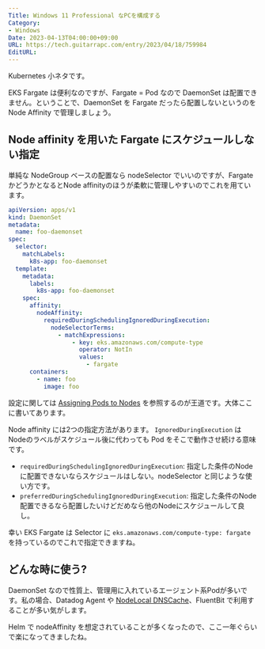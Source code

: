 ```yaml
---
Title: Windows 11 Professional なPCを構成する
Category:
- Windows
Date: 2023-04-13T04:00:00+09:00
URL: https://tech.guitarrapc.com/entry/2023/04/18/759984
EditURL:
---
```


Kubernetes 小ネタです。

EKS Fargate は便利なのですが、Fargate = Pod なので DaemonSet は配置できません。ということで、DaemonSet を Fargate だったら配置しないというのを Node Affinity で管理しましょう。

## Node affinity を用いた Fargate にスケジュールしない指定

単純な NodeGroup ベースの配置なら nodeSelector でいいのですが、Fargate かどうかとなるとNode affinityのほうが柔軟に管理しやすいのでこれを用ています。

```yaml
apiVersion: apps/v1
kind: DaemonSet
metadata:
  name: foo-daemonset
spec:
  selector:
    matchLabels:
      k8s-app: foo-daemonset
  template:
    metadata:
      labels:
        k8s-app: foo-daemonset
    spec:
      affinity:
        nodeAffinity:
          requiredDuringSchedulingIgnoredDuringExecution:
            nodeSelectorTerms:
              - matchExpressions:
                  - key: eks.amazonaws.com/compute-type
                    operator: NotIn
                    values:
                      - fargate
      containers:
        - name: foo
          image: foo
```


設定に関しては [Assigning Pods to Nodes](https://kubernetes.io/docs/concepts/scheduling-eviction/assign-pod-node/) を参照するのが王道です。大体ここに書いてあります。

Node affinity には2つの指定方法があります。 `IgnoredDuringExecution` は Nodeのラベルがスケジュール後に代わっても Pod をそこで動作させ続ける意味です。

* `requiredDuringSchedulingIgnoredDuringExecution`: 指定した条件のNodeに配置できないならスケジュールはしない。nodeSelector と同じような使い方です。
* `preferredDuringSchedulingIgnoredDuringExecution`: 指定した条件のNode配置できるなら配置したいけどだめなら他のNodeにスケジュールして良し。

幸い EKS Fargate は Selector に `eks.amazonaws.com/compute-type: fargate` を持っているのでこれで指定できますね。

## どんな時に使う?

DaemonSet なので性質上、管理用に入れているエージェント系Podが多いです。私の場合、Datadog Agent や [NodeLocal DNSCache](https://kubernetes.io/docs/tasks/administer-cluster/nodelocaldns/)、FluentBit で利用することが多い気がします。

Helm で nodeAffinity を想定されていることが多くなったので、ここ一年ぐらいで楽になってきましたね。
